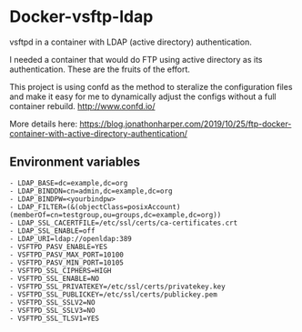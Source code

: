 # Docker-vsftp-ldap

vsftpd in a container with LDAP (active directory) authentication.

I needed a container that would do FTP using active directory as its authentication.  These are the fruits of the effort.

This project is using confd as the method to steralize the configuration files and make it easy for me to dynamically adjust the configs without a full container rebuild. http://www.confd.io/

More details here: https://blog.jonathonharper.com/2019/10/25/ftp-docker-container-with-active-directory-authentication/

## Environment variables

```
- LDAP_BASE=dc=example,dc=org
- LDAP_BINDDN=cn=admin,dc=example,dc=org
- LDAP_BINDPW=<yourbindpw>
- LDAP_FILTER=(&(objectClass=posixAccount)(memberOf=cn=testgroup,ou=groups,dc=example,dc=org))
- LDAP_SSL_CACERTFILE=/etc/ssl/certs/ca-certificates.crt
- LDAP_SSL_ENABLE=off
- LDAP_URI=ldap://openldap:389
- VSFTPD_PASV_ENABLE=YES
- VSFTPD_PASV_MAX_PORT=10100
- VSFTPD_PASV_MIN_PORT=10105
- VSFTPD_SSL_CIPHERS=HIGH
- VSFTPD_SSL_ENABLE=NO
- VSFTPD_SSL_PRIVATEKEY=/etc/ssl/certs/privatekey.key
- VSFTPD_SSL_PUBLICKEY=/etc/ssl/certs/publickey.pem
- VSFTPD_SSL_SSLV2=NO
- VSFTPD_SSL_SSLV3=NO
- VSFTPD_SSL_TLSV1=YES
```